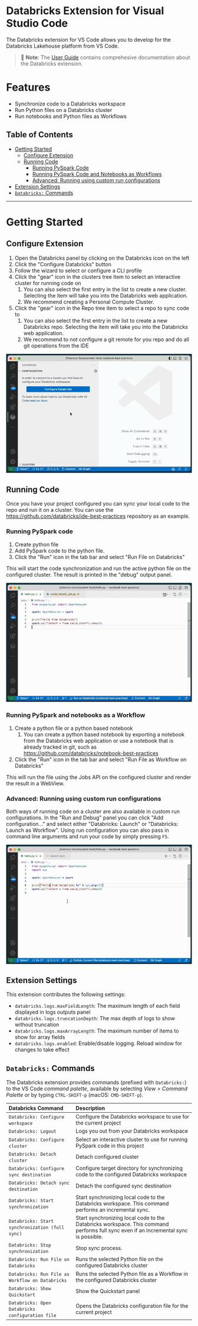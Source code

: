 # Databricks Extension for Visual Studio Code

The Databricks extension for VS Code allows you to develop for the Databricks Lakehouse platform from VS Code.

> 📘 **Note**: The [User Guide](https://docs.databricks.com/dev-tools/vscode-ext.html) contains comprehesive documentation about the Databricks extension.

# Features

-   Synchronize code to a Databricks workspace
-   Run Python files on a Databricks cluster
-   Run notebooks and Python files as Workflows

## <a id="toc"></a>Table of Contents

-   [Getting Started](#setup-steps)
    -   [Configure Extension](#configure-extension)
    -   [Running Code](#running-code)
        -   [Running PySpark Code](#running-pyspark-code)
        -   [Running PySpark Code and Notebooks as Workflows](#running-code-as-workflows)
        -   [Advanced: Running using custom run configurations](#run-configurations)
-   [Extension Settings](#settings)
-   [`Databricks:` Commands](#commands)

---

# <a id="setup-steps"></a>Getting Started

## <a id="configure-extension"></a>Configure Extension

1. Open the Databricks panel by clicking on the Databricks icon on the left
2. Click the "Configure Databricks" button
3. Follow the wizard to select or configure a CLI profile
4. Click the "gear" icon in the clusters tree item to select an interactive cluster for running code on
    1. You can also select the first entry in the list to create a new cluster. Selecting the item will take you into the Databricks web application.
    2. We recommend creating a Personal Compute Cluster.
5. Click the "gear" icon in the Repo tree item to select a repo to sync code to
    1. You can also select the first entry in the list to create a new Databricks repo. Selecting the item will take you into the Databricks web application.
    2. We recommend to not configure a git remote for you repo and do all git operations from the IDE

![configure](./images/configure.gif)

## <a id="running-code"></a>Running Code

Once you have your project configured you can sync your local code to the repo and run it on a cluster. You can use the https://github.com/databricks/ide-best-practices repository as an example.

### <a id="running-pyspark-code"></a>Running PySpark code

1. Create python file
2. Add PySpark code to the python file.
3. Click the "Run" icon in the tab bar and select "Run File on Databricks"

This will start the code synchronization and run the active python file on the configured cluster. The result is printed in the "debug" output panel.

![run](./images/run.gif)

### <a id="running-code-as-workflows"></a>Running PySpark and notebooks as a Workflow

1. Create a python file or a python based notebook
    1. You can create a python based notebook by exporting a notebook from the Databricks web application or use a notebook that is already tracked in git, such as https://github.com/databricks/notebook-best-practices
2. Click the "Run" icon in the tab bar and select "Run File as Workflow on Databricks"

This will run the file using the Jobs API on the configured cluster and render the result in a WebView.

### <a id="run-configurations"></a>Advanced: Running using custom run configurations

Both ways of running code on a cluster are also available in custom run configurations. In the "Run and Debug" panel you can click "Add configuration..." and select either "Databricks: Launch" or "Databricks: Launch as Workflow". Using run configuration you can also pass in command line arguments and run your code by simply pressing `F5`.

![configure](./images/custom-runner.gif)

## <a id="settings"></a>Extension Settings

This extension contributes the following settings:

-   `databricks.logs.maxFieldLength`: The maximum length of each field displayed in logs outputs panel
-   `databricks.logs.truncationDepth`: The max depth of logs to show without truncation
-   `databricks.logs.maxArrayLength`: The maximum number of items to show for array fields
-   `databricks.logs.enabled`: Enable/disable logging. Reload window for changes to take effect

## <a id="commands"></a>`Databricks:` Commands

The Databricks extension provides commands (prefixed with `Databricks:`) to the VS Code _command
palette_, available by selecting _View > Command Palette_ or by typing
`CTRL-SHIFT-p` (macOS: `CMD-SHIFT-p`).

| Databricks Command                               | Description                                                                                                                          |
| :----------------------------------------------- | :----------------------------------------------------------------------------------------------------------------------------------- |
| `Databricks: Configure workspace`                | Configure the Databricks workspace to use for the current project                                                                    |
| `Databricks: Logout`                             | Logs you out from your Databricks workspace                                                                                          |
| `Databricks: Configure cluster`                  | Select an interactive cluster to use for running PySpark code in this project                                                        |
| `Databricks: Detach cluster`                     | Detach configured cluster                                                                                                            |
| `Databricks: Configure sync destination`         | Configure target directory for synchronizing code to the configured Databricks workspace                                             |
| `Databricks: Detach sync destination`            | Detach the configured sync destination                                                                                               |
| `Databricks: Start synchronization`              | Start synchronizing local code to the Databricks workspace. This command performs an incremental sync.                               |
| `Databricks: Start synchronization (full sync)`  | Start synchronizing local code to the Databricks workspace. This command performs full sync even if an incremental sync is possible. |
| `Databricks: Stop synchronization`               | Stop sync process.                                                                                                                   |
| `Databricks: Run File on Databricks`             | Runs the selected Python file on the configured Databricks cluster                                                                   |
| `Databricks: Run File as Workflow on Databricks` | Runs the selected Python file as a Workflow in the configured Databricks cluster                                                     |
| `Databricks: Show Quickstart`                    | Show the Quickstart panel                                                                                                            |
| `Databricks: Open Databricks configuration file` | Opens the Databricks configuration file for the current project                                                                      |
